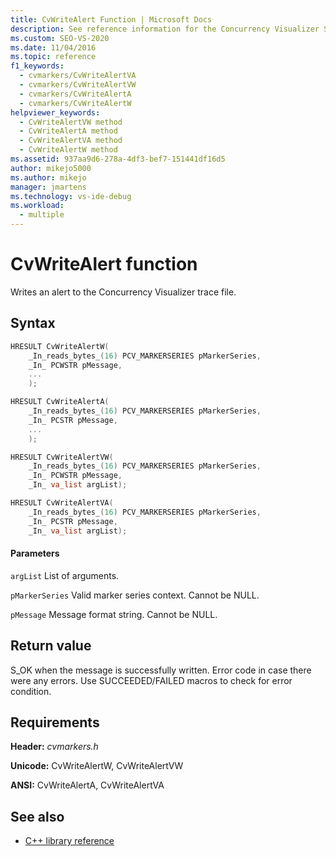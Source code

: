 ```yaml
---
title: CvWriteAlert Function | Microsoft Docs
description: See reference information for the Concurrency Visualizer SDK function CvWriteAlert (C library).
ms.custom: SEO-VS-2020
ms.date: 11/04/2016
ms.topic: reference
f1_keywords: 
  - cvmarkers/CvWriteAlertVA
  - cvmarkers/CvWriteAlertVW
  - cvmarkers/CvWriteAlertA
  - cvmarkers/CvWriteAlertW
helpviewer_keywords: 
  - CvWriteAlertVW method
  - CvWriteAlertA method
  - CvWriteAlertVA method
  - CvWriteAlertW method
ms.assetid: 937aa9d6-278a-4df3-bef7-151441df16d5
author: mikejo5000
ms.author: mikejo
manager: jmartens
ms.technology: vs-ide-debug
ms.workload: 
  - multiple
---
```

# CvWriteAlert function
Writes an alert to the Concurrency Visualizer trace file.

## Syntax

```C
HRESULT CvWriteAlertW(
    _In_reads_bytes_(16) PCV_MARKERSERIES pMarkerSeries,
    _In_ PCWSTR pMessage,
    ...
    );

HRESULT CvWriteAlertA(
    _In_reads_bytes_(16) PCV_MARKERSERIES pMarkerSeries,
    _In_ PCSTR pMessage,
    ...
    );

HRESULT CvWriteAlertVW(
    _In_reads_bytes_(16) PCV_MARKERSERIES pMarkerSeries,
    _In_ PCWSTR pMessage,
    _In_ va_list argList);

HRESULT CvWriteAlertVA(
    _In_reads_bytes_(16) PCV_MARKERSERIES pMarkerSeries,
    _In_ PCSTR pMessage,
    _In_ va_list argList);
```

#### Parameters
 `argList`
 List of arguments.

 `pMarkerSeries`
 Valid marker series context. Cannot be NULL.

 `pMessage`
 Message format string. Cannot be NULL.

## Return value
 S_OK when the message is successfully written. Error code in case there were any errors. Use SUCCEEDED/FAILED macros to check for error condition.

## Requirements
 **Header:** *cvmarkers.h*

 **Unicode:** CvWriteAlertW, CvWriteAlertVW

 **ANSI:** CvWriteAlertA, CvWriteAlertVA

## See also
- [C++ library reference](../profiling/cpp-library-reference.md)